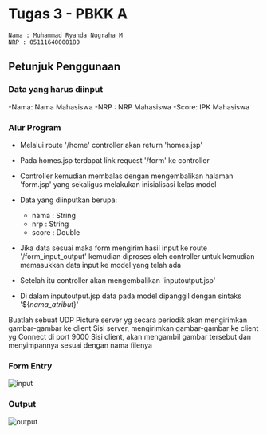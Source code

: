 # Tugas 3 - PBKK A
```
Nama : Muhammad Ryanda Nugraha M
NRP : 05111640000180
```
## Petunjuk Penggunaan

### Data yang harus diinput
-Nama: Nama Mahasiswa
-NRP : NRP Mahasiswa
-Score: IPK Mahasiswa

### Alur Program

- Melalui route '/home' controller akan return 'homes.jsp'
- Pada homes.jsp terdapat link request '/form' ke controller
- Controller kemudian membalas dengan mengembalikan halaman 'form.jsp' yang sekaligus melakukan inisialisasi kelas model
- Data yang diinputkan berupa:
  - nama : String
  - nrp : String
  - score : Double

- Jika data sesuai maka form mengirim hasil input ke route '/form_input_output' kemudian diproses oleh controller untuk kemudian memasukkan data input ke model yang telah ada
- Setelah itu controller akan mengembalikan 'inputoutput.jsp'
- Di dalam inputoutput.jsp data pada model dipanggil dengan sintaks '${_nama_atribut_}'


Buatlah sebuat UDP Picture server yg secara periodik akan mengirimkan gambar-gambar ke client
Sisi server, mengirimkan gambar-gambar ke client yg Connect di port 9000
Sisi client, akan mengambil gambar tersebut dan menyimpannya sesuai dengan nama filenya

### Form Entry
![input](https://user-images.githubusercontent.com/28387331/54903356-49ee4800-4f0e-11e9-8491-accbc0ed2add.PNG)

### Output
![output](https://user-images.githubusercontent.com/28387331/54903397-5e324500-4f0e-11e9-96bc-876805b08863.PNG)

